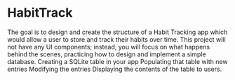 # HabitTrack
The goal is to design and create the structure of a Habit Tracking app which would allow a user to store and track their habits over time. This project will not have any UI components; instead, you will focus on what happens behind the scenes, practicing how to design and implement a simple database.
Creating a SQLite table in your app
Populating that table with new entries
Modifying the entries
Displaying the contents of the table to users.
